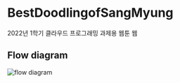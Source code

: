 # BestDoodlingofSangMyung
2022년 1학기 클라우드 프로그래밍 과제용 웹툰 웹

## Flow diagram
![flow diagram](https://user-images.githubusercontent.com/80605197/170525175-f8621777-b7a3-47cc-b442-017688ed3271.png)
